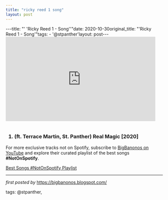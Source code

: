 ```yaml
---
title: "ricky reed 1 song"
layout: post
---
```

---title: "' 'Ricky Reed 1 - Song''"date: 2020-10-30original_title: "'Ricky Reed 1 - Song'"tags:  - '@stpanther'layout: post---<iframe allowfullscreen="" frameborder="0" height="270" src="https://www.youtube.com/embed/UxAk-J6pSR4" width="480"></iframe><br /><br /><h3><ol><li>(ft. Terrace Martin, St. Panther) Real Magic [2020]</li></ol></h3><!--Subscribe and Playlist Links--><div>    <p>For more exclusive tracks not on Spotify, subscribe to <a href="https://www.youtube.com/@BigBanonos" target="_blank">BigBanonos on YouTube</a> and explore their curated playlist of the best songs <strong>#NotOnSpotify</strong>.</p>    <p><a href="https://www.youtube.com/playlist?list=PLtuNtuTatqI0kFahUCbtbfenC_ET5O_tr" target="_blank">Best Songs #NotOnSpotify Playlist<br /></a></p></div><hr /><p><em>first posted by</em> <a href="https://bigbanonos.blogspot.com/" rel="noopener" target="_new">https://bigbanonos.blogspot.com/</a></p><p>tags: @stpanther,</p>